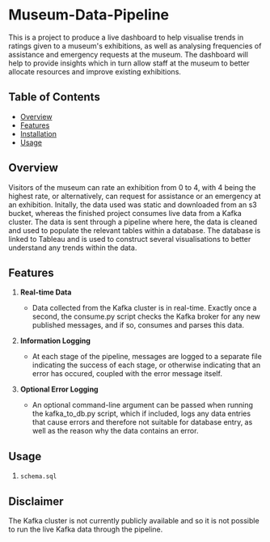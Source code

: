# Museum-Data-Pipeline

This is a project to produce a live dashboard to help visualise trends in ratings given to a museum's exhibitions, as well as analysing frequencies of assistance and emergency requests at the museum. The dashboard will help to provide insights which in turn allow staff at the museum to better allocate resources and improve existing exhibitions.

## Table of Contents

- [Overview](#overview)
- [Features](#features)
- [Installation](#installation)
- [Usage](#usage)

## Overview

Visitors of the museum can rate an exhibition from 0 to 4, with 4 being the highest rate, or alternatively, can request for assistance or an emergency at an exhibition. Initally, the data used was static and downloaded from an s3 bucket, whereas the finished project consumes live data from a Kafka cluster. The data is sent through a pipeline where here, the data is cleaned and used to populate the relevant tables within a database. The database is linked to Tableau and is used to construct several visualisations to better understand any trends within the data.

## Features

1. **Real-time Data**
   - Data collected from the Kafka cluster is in real-time. Exactly once a second, the consume.py script checks the Kafka broker for any new published messages, and if so, consumes and parses this data.

2. **Information Logging**
   - At each stage of the pipeline, messages are logged to a separate file indicating the success of each stage, or otherwise indicating that an error has occured, coupled with the error message itself.
  
3. **Optional Error Logging**
   - An optional command-line argument can be passed when running the kafka_to_db.py script, which if included, logs any data entries that cause errors and therefore not suitable for database entry, as well as the reason why the data contains an error.
  
## Usage

1. `schema.sql`

## Disclaimer

The Kafka cluster is not currently publicly available and so it is not possible to run the live Kafka data through the pipeline. 
